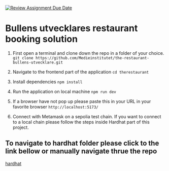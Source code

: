 [![Review Assignment Due Date](https://classroom.github.com/assets/deadline-readme-button-24ddc0f5d75046c5622901739e7c5dd533143b0c8e959d652212380cedb1ea36.svg)](https://classroom.github.com/a/BHyDwSGZ)

# Bullens utvecklares restaurant booking solution

1. First open a terminal and clone down the repo in a folder of your choice.
   `git clone https://github.com/Medieinstitutet/the-restaurant-bullens-utvecklare.git`
2. Navigate to the frontend part of the application
   `cd therestaurant`

3. Install dependencies
   `npm install`

4. Run the application on local machine
   `npm run dev`

5. If a browser have not pop up please paste this in your URL in your favorite browser
   `http://localhost:5173/`

6. Connect with Metamask on a sepolia test chain. If you want to connect to a local chain please follow the steps inside Hardhat part of this project.

## To navigate to hardhat folder please click to the link bellow or manually navigate thrue the repo

[hardhat](hardhat/README.md)
